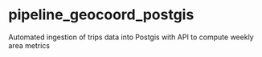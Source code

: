 # pipeline_geocoord_postgis
Automated ingestion of trips data into Postgis with API to compute weekly area metrics
